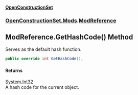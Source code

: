 #### [OpenConstructionSet](index.md 'index')
### [OpenConstructionSet.Mods](index.md#OpenConstructionSet_Mods 'OpenConstructionSet.Mods').[ModReference](jj79_XszCKG+reGyMG6mKQ.md 'OpenConstructionSet.Mods.ModReference')
## ModReference.GetHashCode() Method
Serves as the default hash function.
```csharp
public override int GetHashCode();
```
#### Returns
[System.Int32](https://docs.microsoft.com/en-us/dotnet/api/System.Int32 'System.Int32')  
A hash code for the current object.
